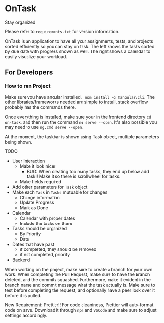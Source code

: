 # OnTask

Stay organized

Please refer to `requirements.txt` for version information.

OnTask is an application to have all your assignments, tests, and projects sorted efficiently so you can stay on task.
The left shows the tasks sorted by due date with progress shown as well. The right shows a calendar to easily visualize your
workload.

## For Developers

### How to run Project

Make sure you have angular installed, ` npm install -g @angular/cli`. The other libraries/frameworks needed are simple to install, stack overflow probably has the commands there.

Once everything is installed, make sure your in the frontend directory `cd on-task`, and then run the command `ng serve --open`. It's also possible you may need to use `ng.cmd serve --open`.

At the moment, the taskbar is shown using Task object, multiple parameters being shown.

TODO

- User Interaction
  - Make it look nicer
    - BUG: When creating too many tasks, they end up below add task!! Make it so there is scrollwheel for tasks.
  - Make fields required
- Add other parameters for `Task` object
- Make each `Task` in `Tasks` mutuable for changes
  - Change information
  - Update Progress
  - Mark as Done
- Calendar
  - Calendar with proper dates
  - Include the tasks on there
- Tasks should be organized
  - By Priority
  - Date
- Dates that have past
  - if completed, they should be removed
  - if not completed, priority
- Backend

When working on the project, make sure to create a branch for your own work. When completing the Pull Request, make sure to have the branch deleted, and the commits squashed. Furthermore, make it evident in the branch name and commit message what the task actually is. Make sure to test before completing the request, and optionally have a peer look over it before it is pulled.

New Requirement: Prettier!! For code cleaniness, Prettier will auto-format code on save. Download it through `npm` and `VSCode` and make sure to adjust settings accordingly.
